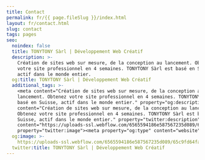 ```yaml
---
title: Contact
permalink: fr/{{ page.fileSlug }}/index.html
layout: fr/contact.html
slug: contact
tags: pages
seo:
  noindex: false
  title: TONYTONY Sàrl | Développement Web Créatif
  description: >-
    Création de sites web sur mesure, de la conception au lancement. Obtenez
    votre site professionnel en 4 semaines. TONYTONY Sàrl est basé en Suisse,
    actif dans le monde entier.
  og:title: TONYTONY Sàrl | Développement Web Créatif
  additional_tags: >-
    <meta content="Création de sites web sur mesure, de la conception au
    lancement. Obtenez votre site professionnel en 4 semaines. TONYTONY Sàrl est
    basé en Suisse, actif dans le monde entier." property="og:description"><meta
    content="Création de sites web sur mesure, de la conception au lancement.
    Obtenez votre site professionnel en 4 semaines. TONYTONY Sàrl est basé en
    Suisse, actif dans le monde entier." property="twitter:description"><meta
    content="https://uploads-ssl.webflow.com/6565594186e587567235d089/65c9fd64fac437c9bcd61ca7_opengraph%20fr.jpg"
    property="twitter:image"><meta property="og:type" content="website">
  og:image: >-
    https://uploads-ssl.webflow.com/6565594186e587567235d089/65c9fd64fac437c9bcd61ca7_opengraph%20fr.jpg
  twitter:title: TONYTONY Sàrl | Développement Web Créatif
---
```




